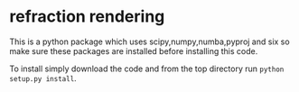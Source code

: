 # refraction rendering

This is a python package which uses scipy,numpy,numba,pyproj and six so make sure these packages are installed before installing this code.

To install simply download the code and from the top directory run `python setup.py install`. 


